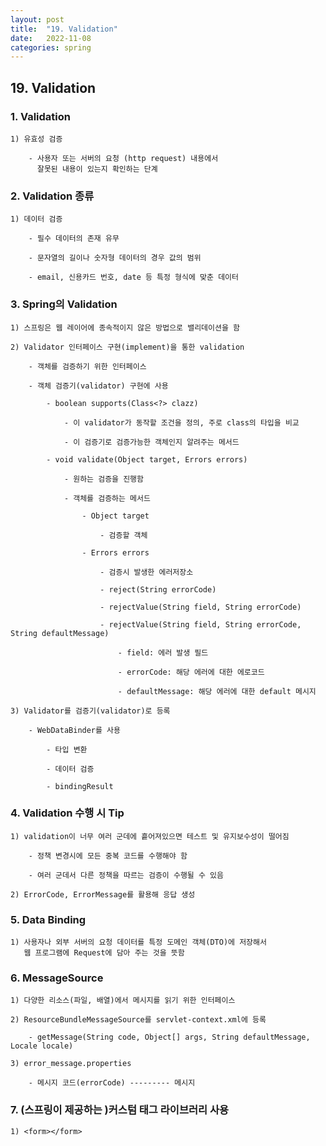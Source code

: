 ```yaml
---
layout: post
title:  "19. Validation"
date:   2022-11-08
categories: spring
---
```


## 19. Validation

### 1. Validation

    1) 유효성 검증

        - 사용자 또는 서버의 요청 (http request) 내용에서 
          잘못된 내용이 있는지 확인하는 단계

### 2. Validation 종류 

    1) 데이터 검증 

        - 필수 데이터의 존재 유무 

        - 문자열의 길이나 숫자형 데이터의 경우 값의 범위 

        - email, 신용카드 번호, date 등 특정 형식에 맞춘 데이터 

### 3. Spring의 Validation

    1) 스프링은 웹 레이어에 종속적이지 않은 방법으로 밸리데이션을 함

    2) Validator 인터페이스 구현(implement)을 통한 validation 

        - 객체를 검증하기 위한 인터페이스 

        - 객체 검증기(validator) 구현에 사용

            - boolean supports(Class<?> clazz)

                - 이 validator가 동작할 조건을 정의, 주로 class의 타입을 비교 

                - 이 검증기로 검증가능한 객체인지 알려주는 메서드 

            - void validate(Object target, Errors errors)

                - 원하는 검증을 진행함 

                - 객체를 검증하는 메서드 

                    - Object target

                        - 검증할 객체

                    - Errors errors 

                        - 검증시 발생한 에러저장소   

                        - reject(String errorCode) 

                        - rejectValue(String field, String errorCode)    

                        - rejectValue(String field, String errorCode, String defaultMessage)

                            - field: 에러 발생 필드 

                            - errorCode: 해당 에러에 대한 에로코드

                            - defaultMessage: 해당 에러에 대한 default 메시지 

    3) Validator를 검증기(validator)로 등록 

        - WebDataBinder를 사용

            - 타입 변환

            - 데이터 검증 

            - bindingResult                             

### 4. Validation 수행 시 Tip

    1) validation이 너무 여러 군데에 흩어져있으면 테스트 및 유지보수성이 떨어짐 

        - 정책 변경시에 모든 중복 코드를 수행해야 함 

        - 여러 군데서 다른 정책을 따르는 검증이 수행될 수 있음

    2) ErrorCode, ErrorMessage를 활용해 응답 생성 

### 5. Data Binding 

    1) 사용자나 외부 서버의 요청 데이터를 특정 도메인 객체(DTO)에 저장해서
       웹 프로그램에 Request에 담아 주는 것을 뜻함

### 6. MessageSource

    1) 다양한 리소스(파일, 배열)에서 메시지를 읽기 위한 인터페이스 

    2) ResourceBundleMessageSource를 servlet-context.xml에 등록

        - getMessage(String code, Object[] args, String defaultMessage, Locale locale)

    3) error_message.properties

        - 메시지 코드(errorCode) --------- 메시지   

### 7. (스프링이 제공하는 )커스텀 태그 라이브러리 사용

    1) <form></form>
    

















